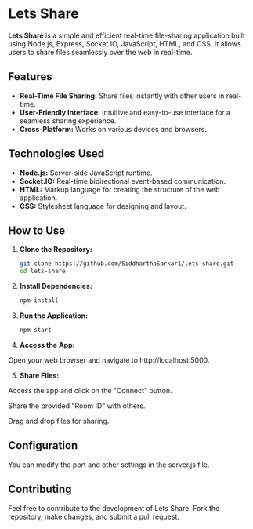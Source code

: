 # Lets Share

**Lets Share** is a simple and efficient real-time file-sharing application built using Node.js, Express, Socket.IO, JavaScript, HTML, and CSS. It allows users to share files seamlessly over the web in real-time.

## Features

- **Real-Time File Sharing:** Share files instantly with other users in real-time.
- **User-Friendly Interface:** Intuitive and easy-to-use interface for a seamless sharing experience.
- **Cross-Platform:** Works on various devices and browsers.

## Technologies Used

- **Node.js:** Server-side JavaScript runtime.
- **Socket.IO:** Real-time bidirectional event-based communication.
- **HTML:** Markup language for creating the structure of the web application.
- **CSS:** Stylesheet language for designing and layout.

## How to Use

1. **Clone the Repository:**
   ```bash
   git clone https://github.com/SiddharthaSarkar1/lets-share.git
   cd lets-share


2. **Install Dependencies:**
   ```bash
   npm install

3. **Run the Application:**
   ```bash
   npm start

4. **Access the App:**

Open your web browser and navigate to http://localhost:5000.

5. **Share Files:**

 Access the app and click on the "Connect" button.

Share the provided "Room ID" with others.

Drag and drop files for sharing.

## Configuration
You can modify the port and other settings in the server.js file.

## Contributing

Feel free to contribute to the development of Lets Share. Fork the repository, make changes, and submit a pull request.